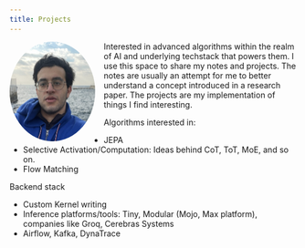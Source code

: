 ```yaml
---
title: Projects
---
```


<img src="https://raw.githubusercontent.com/damoonsh/w/refs/heads/main/assets/images/profile-picture.jpg" alt="Your Name" style="width: 150px; border-radius: 50%; float: left; margin-right: 15px;"> <!-- Example styling -->

Interested in advanced algorithms within the realm of AI and underlying techstack that powers them. I use this space to share my notes and projects. The notes are usually an attempt for me to better understand a concept introduced in a research paper. The projects are my implementation of things I find interesting.

Algorithms interested in:
- JEPA
- Selective Activation/Computation: Ideas behind CoT, ToT, MoE, and so on.
- Flow Matching

Backend stack
- Custom Kernel writing
- Inference platforms/tools: Tiny, Modular (Mojo, Max platform), companies like Groq, Cerebras Systems
- Airflow, Kafka, DynaTrace

<!-- Add a clear div if using float to prevent text wrapping issues -->
<div style="clear: both;"></div>